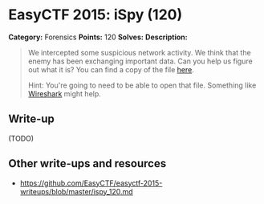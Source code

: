 # EasyCTF 2015: iSpy (120)

**Category:** Forensics
**Points:** 120
**Solves:** 
**Description:**

> We intercepted some suspicious network activity. We think that the enemy has been exchanging important data. Can you help us figure out what it is? You can find a copy of the file [here](https://github.com/EasyCTF/easyctf-2015-writeups/blob/master/files/ispy.pcapng).
> 
> 
> Hint: You're going to need to be able to open that file. Something like [Wireshark](https://www.wireshark.org) might help.


## Write-up

(TODO)

## Other write-ups and resources

* <https://github.com/EasyCTF/easyctf-2015-writeups/blob/master/ispy_120.md>
